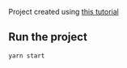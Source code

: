 Project created using [this tutorial](https://github.com/RustAudio/cpal/wiki/Setting-up-a-new-CPAL-WASM-project)

## Run the project

```
yarn start
```
